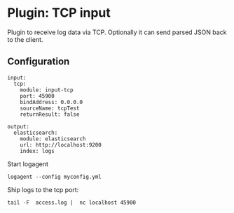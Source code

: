 # Plugin: TCP input

Plugin to receive log data via TCP.
Optionally it can send parsed JSON back to the client. 

## Configuration

```
input:
  tcp: 
    module: input-tcp
    port: 45900
    bindAddress: 0.0.0.0
    sourceName: tcpTest
    returnResult: false

output:
  elasticsearch:
    module: elasticsearch
    url: http://localhost:9200
    index: logs
```

Start logagent

```
logagent --config myconfig.yml
```

Ship logs to the tcp port:

```
tail -F  access.log |  nc localhost 45900
``` 
